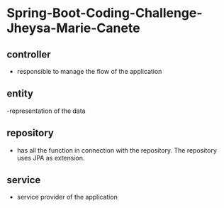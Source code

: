 # Spring-Boot-Coding-Challenge-Jheysa-Marie-Canete
## controller
- responsible to manage the flow of the application
## entity
-representation of the data
## repository
- has all the function in connection with the repository. The repository uses JPA as extension.
## service
- service provider of the application
